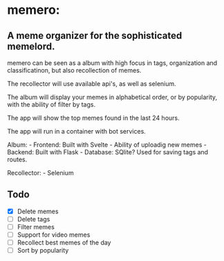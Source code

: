 # memero:

## A meme organizer for the sophisticated memelord.

memero can be seen as a album with high focus in tags, organization and classificatinon, but also recollection of memes.

The recollector will use available api's, as well as selenium.

The album will display your memes in alphabetical order, or by popularity, with the ability of filter by tags.

The app will show the top memes found in the last 24 hours.

The app will run in a container with bot services.

Album:
    - Frontend: Built with Svelte
        - Ability of uploadig new memes
    - Backend: Built with Flask
    - Database: SQlite? Used for saving tags and routes.

Recollector:
    - Selenium

## Todo

- [x] Delete memes
- [ ] Delete tags
- [ ] Filter memes
- [ ] Support for video memes
- [ ] Recollect best memes of the day
- [ ] Sort by popularity